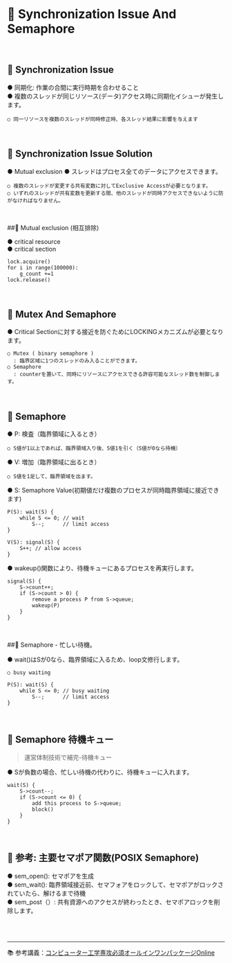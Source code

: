 # 🔑 Synchronization Issue And Semaphore

<br>

## 📌 Synchronization Issue

● 同期化: 作業の合間に実行時期を合わせること<br>
● 複数のスレッドが同じリソース(データ)アクセス時に同期化イシューが発生します。
```
○ 同一リソースを複数のスレッドが同時修正時、各スレッド結果に影響を与えます
```

<br>

## 📌 Synchronization Issue Solution

● Mutual exclusion 
● スレッドはプロセス全てのデータにアクセスできます。
```
○ 複数のスレッドが変更する共有変数に対してExclusive Accessが必要となります。
○ いずれのスレッドが共有変数を更新する間、他のスレッドが同時アクセスできないように防がなければなりません。
```

<br>

##📌 Mutual exclusion (相互排除)

● critical resource<br>
● critical section
```
lock.acquire()
for i in range(100000):
    g_count +=1
lock.release()
```

<br>

## 📌 Mutex And Semaphore

● Critical Sectionに対する接近を防ぐためにLOCKINGメカニズムが必要となります。
```
○ Mutex ( binary semaphore )
  : 臨界区域に1つのスレッドのみ入ることができます。
○ Semaphore
  : counterを置いて、同時にリソースにアクセスできる許容可能なスレッド数を制御します。
```

<br>

## 📌 Semaphore

● P: 検査（臨界領域に入るとき）
```
○ S値が1以上であれば、臨界領域入り後、S値1を引く（S値が0なら待機）
```
● V: 増加（臨界領域に出るとき）
```
○ S値を1足して、臨界領域を出ます。
```
● S: Semaphore Value(初期値だけ複数のプロセスが同時臨界領域に接近できます)
```
P(S): wait(S) {
    while S <= 0; // wait
        S--;      // limit access
}
```
```
V(S): signal(S) {
    S++; // allow access
}
```
● wakeup()関数により、待機キューにあるプロセスを再実行します。
```
signal(S) {
    S->count++;
    if (S->count > 0) {
        remove a process P from S->queue;
        wakeup(P)
    }
}
```

<br>

##📌 Semaphore - 忙しい待機。

● wait()はSが0なら、臨界領域に入るため、loop文修行します。
```
○ busy waiting
```
```
P(S): wait(S) {
    while S <= 0; // busy waiting
        S--;      // limit access
}
```

<br>

## 📌 Semaphore 待機キュー

> 運営体制技術で補完-待機キュー

● Sが負数の場合、忙しい待機の代わりに、待機キューに入れます。

```
wait(S) {
    S->count--;
    if (S->count <= 0) {
        add this process to S->queue;
        block()
    }
}
```

<br>

## 📌 参考: 主要セマポア関数(POSIX Semaphore)

● sem_open(): セマポアを生成<br>
● sem_wait(): 臨界領域接近前、セマフォアをロックして、セマポアがロックされていたら、解けるまで待機<br>
● sem_post（）: 共有資源へのアクセスが終わったとき、セマポアロックを削除します。

<br>
<br>

---

📚 参考講義：[コンピューター工学専攻必須オールインワンパッケージOnline](https://fastcampus.co.kr/dev_online_cs)